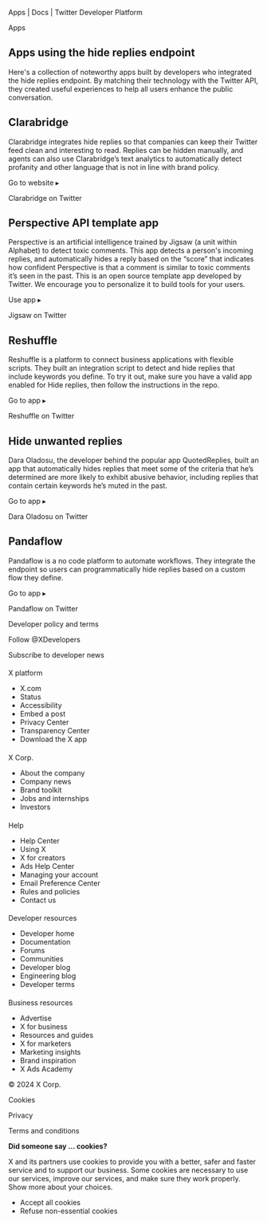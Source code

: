 



Apps | Docs | Twitter Developer Platform 





































































































Apps



Apps using the hide replies endpoint
------------------------------------


Here's a collection of noteworthy apps built by developers who integrated the hide replies endpoint. By matching their technology with the Twitter API, they created useful experiences to help all users enhance the public conversation.













Clarabridge
-----------



Clarabridge integrates hide replies so that companies can keep their Twitter feed clean and interesting to read. Replies can be hidden manually, and agents can also use Clarabridge’s text analytics to automatically detect profanity and other language that is not in line with brand policy.




Go to website ▸


Clarabridge on Twitter
















Perspective API template app
----------------------------



Perspective is an artificial intelligence trained by Jigsaw (a unit within Alphabet) to detect toxic comments. This app detects a person's incoming replies, and automatically hides a reply based on the “score” that indicates how confident Perspective is that a comment is similar to toxic comments it’s seen in the past. This is an open source template app developed by Twitter. We encourage you to personalize it to build tools for your users.




Use app ▸


Jigsaw on Twitter
















Reshuffle
---------



Reshuffle is a platform to connect business applications with flexible scripts. They built an integration script to detect and hide replies that include keywords you define. To try it out, make sure you have a valid app enabled for Hide replies, then follow the instructions in the repo.




Go to app ▸


Reshuffle on Twitter
















Hide unwanted replies
---------------------



Dara Oladosu, the developer behind the popular app QuotedReplies, built an app that automatically hides replies that meet some of the criteria that he’s determined are more likely to exhibit abusive behavior, including replies that contain certain keywords he’s muted in the past.




Go to app ▸


Dara Oladosu on Twitter
















Pandaflow
---------



Pandaflow is a no code platform to automate workflows. They integrate the endpoint so users can programmatically hide replies based on a custom flow they define.




Go to app ▸


Pandaflow on Twitter



















Developer policy and terms


Follow @XDevelopers


Subscribe to developer news












#### 
 X platform


* X.com
* Status
* Accessibility
* Embed a post
* Privacy Center
* Transparency Center
* Download the X app




#### 
 X Corp.


* About the company
* Company news
* Brand toolkit
* Jobs and internships
* Investors




#### 
 Help


* Help Center
* Using X
* X for creators
* Ads Help Center
* Managing your account
* Email Preference Center
* Rules and policies
* Contact us




#### 
 Developer resources


* Developer home
* Documentation
* Forums
* Communities
* Developer blog
* Engineering blog
* Developer terms




#### 
 Business resources


* Advertise
* X for business
* Resources and guides
* X for marketers
* Marketing insights
* Brand inspiration
* X Ads Academy









 © 2024 X Corp.
 


Cookies


Privacy


Terms and conditions






















**Did someone say … cookies?**  
  


 X and its partners use cookies to provide you with a better, safer and
 faster service and to support our business. Some cookies are necessary to use
 our services, improve our services, and make sure they work properly.
 Show more about your choices.


 




* Accept all cookies
* Refuse non-essential cookies















